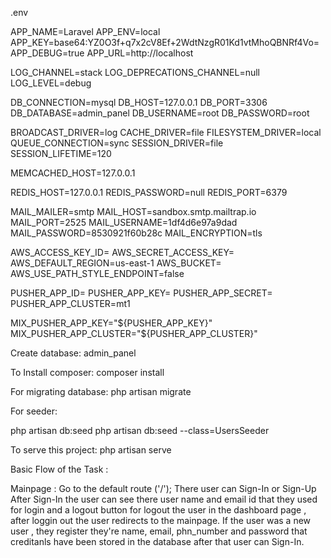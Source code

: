 .env

APP_NAME=Laravel
APP_ENV=local
APP_KEY=base64:YZ0O3f+q7x2cV8Ef+2WdtNzgR01Kd1vtMhoQBNRf4Vo=
APP_DEBUG=true
APP_URL=http://localhost

LOG_CHANNEL=stack
LOG_DEPRECATIONS_CHANNEL=null
LOG_LEVEL=debug

DB_CONNECTION=mysql
DB_HOST=127.0.0.1
DB_PORT=3306
DB_DATABASE=admin_panel
DB_USERNAME=root
DB_PASSWORD=root

BROADCAST_DRIVER=log
CACHE_DRIVER=file
FILESYSTEM_DRIVER=local
QUEUE_CONNECTION=sync
SESSION_DRIVER=file
SESSION_LIFETIME=120

MEMCACHED_HOST=127.0.0.1

REDIS_HOST=127.0.0.1
REDIS_PASSWORD=null
REDIS_PORT=6379

MAIL_MAILER=smtp
MAIL_HOST=sandbox.smtp.mailtrap.io
MAIL_PORT=2525
MAIL_USERNAME=1df4d6e97a9dad
MAIL_PASSWORD=8530921f60b28c
MAIL_ENCRYPTION=tls

AWS_ACCESS_KEY_ID=
AWS_SECRET_ACCESS_KEY=
AWS_DEFAULT_REGION=us-east-1
AWS_BUCKET=
AWS_USE_PATH_STYLE_ENDPOINT=false

PUSHER_APP_ID=
PUSHER_APP_KEY=
PUSHER_APP_SECRET=
PUSHER_APP_CLUSTER=mt1

MIX_PUSHER_APP_KEY="${PUSHER_APP_KEY}"
MIX_PUSHER_APP_CLUSTER="${PUSHER_APP_CLUSTER}"


Create database:   admin_panel



To Install composer:  composer install



For migrating database: php artisan migrate



For seeder:

php artisan db:seed
php artisan db:seed --class=UsersSeeder



To serve this project: php artisan serve



Basic Flow of the Task :

Mainpage : Go to the default route ('/'); 
There user can Sign-In or Sign-Up 
After Sign-In the user can see there user name and email id that they used for login 
and a logout button for logout the user in the dashboard page , after loggin out the user redirects to the mainpage.
If the user was a new user , they register they're name, email, phn_number and password that creditanls have been stored in the database
after that user can Sign-In.
